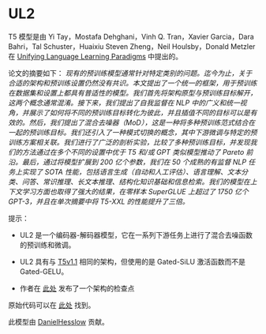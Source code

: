 <!--版权所有2022年的HuggingFace团队。保留所有权利。
根据 Apache 许可证第 2.0 版（“许可证”）授权；除非符合许可证的规定，否则您不得使用此文件。您可以在以下网址获得许可证的副本
http://www.apache.org/licenses/LICENSE-2.0
除非适用法律要求或书面同意，根据许可证分发的软件是基于“按原样”分发的，不附带任何形式的担保或条件。请参阅许可证以了解具体语言规定的权限和限制。⚠️请注意，此文件是 Markdown 格式的，但包含我们的文档生成器（类似于 MDX）的特定语法，可能无法在您的 Markdown 查看器中正确呈现。-->

# UL2

T5 模型是由 Yi Tay，Mostafa Dehghani，Vinh Q. Tran，Xavier Garcia，Dara Bahri，Tal Schuster，Huaixiu Steven Zheng，Neil Houlsby，Donald Metzler 在 [Unifying Language Learning Paradigms](https://arxiv.org/pdf/2205.05131v1.pdf) 中提出的。

论文的摘要如下：
*现有的预训练模型通常针对特定类别的问题。迄今为止，关于合适的架构和预训练设置仍然没有共识。本文提出了一个统一的框架，用于预训练在数据集和设置上都具有普适性的模型。我们首先将架构原型与预训练目标解开，这两个概念通常混淆。接下来，我们提出了自我监督在 NLP 中的广义和统一视角，并展示了如何将不同的预训练目标转化为彼此，并且插值不同的目标可以是有效的。然后，我们提出了混合去噪器（MoD），这是一种将多种预训练范式结合在一起的预训练目标。我们还引入了一种模式切换的概念，其中下游微调与特定的预训练方案相关联。我们进行了广泛的剖析实验，比较了多种预训练目标，并发现我们的方法通过在多个不同的设置中优于 T5 和/或 GPT 类似模型推动了 Pareto 前沿。最后，通过将模型扩展到 200 亿个参数，我们在 50 个成熟的有监督 NLP 任务上实现了 SOTA 性能，包括语言生成（自动和人工评估）、语言理解、文本分类、问答、常识推理、长文本推理、结构化知识基础和信息检索。我们的模型在上下文学习方面也取得了强大的结果，在零样本 SuperGLUE 上超过了 1750 亿个 GPT-3，并且在单次摘要中将 T5-XXL 的性能提升了三倍。*

提示：

- UL2 是一个编码器-解码器模型，它在一系列下游任务上进行了混合去噪函数的预训练和微调。

- UL2 具有与 [T5v1.1](t5v1.1) 相同的架构，但使用的是 Gated-SiLU 激活函数而不是 Gated-GELU。

- 作者在 [此处](https://huggingface.co/google/ul2) 发布了一个架构的检查点

原始代码可以在 [此处](https://github.com/google-research/google-research/tree/master/ul2) 找到。

此模型由 [DanielHesslow](https://huggingface.co/Seledorn) 贡献。